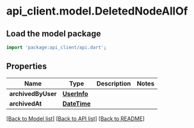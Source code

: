 # api_client.model.DeletedNodeAllOf

## Load the model package
```dart
import 'package:api_client/api.dart';
```

## Properties
Name | Type | Description | Notes
------------ | ------------- | ------------- | -------------
**archivedByUser** | [**UserInfo**](UserInfo.md) |  | 
**archivedAt** | [**DateTime**](DateTime.md) |  | 

[[Back to Model list]](../README.md#documentation-for-models) [[Back to API list]](../README.md#documentation-for-api-endpoints) [[Back to README]](../README.md)


